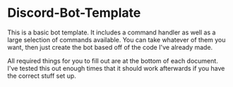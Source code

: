 # Discord-Bot-Template

This is a basic bot template. It includes a command handler as well as a large selection of commands available. You can take whatever of them you want, then just create the bot based off of the code I've already made.

All required things for you to fill out are at the bottom of each document. I've tested this out enough times that it should work afterwards if you have the correct stuff set up.
